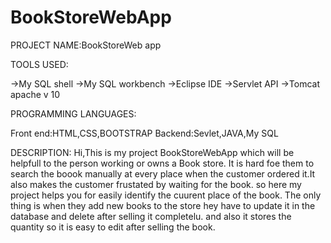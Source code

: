 # BookStoreWebApp
PROJECT NAME:BookStoreWeb app

TOOLS USED:

->My SQL shell
->My SQL workbench
->Eclipse IDE
->Servlet API
->Tomcat apache v 10

PROGRAMMING LANGUAGES:

Front end:HTML,CSS,BOOTSTRAP
Backend:Sevlet,JAVA,My SQL

DESCRIPTION:
Hi,This is my project BookStoreWebApp which will be helpfull to the person working or owns a Book store.
It is hard foe them to search the boook manually at every place when the customer ordered it.It also makes the customer frustated by waiting for the book.
so here my project helps you for easily identify the cuurent place of the book.
The only thing is when they add new books to the store hey have to update it in the database and delete after selling it completelu.
and also it stores the quantity so it is easy to edit after selling the book.
